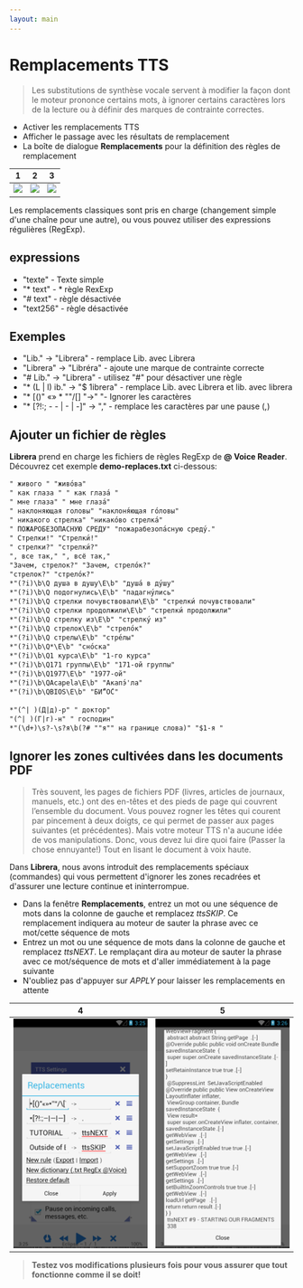```yaml
---
layout: main
---
```


# Remplacements TTS

> Les substitutions de synthèse vocale servent à modifier la façon dont le moteur prononce certains mots, à ignorer certains caractères lors de la lecture ou à définir des marques de contrainte correctes.

* Activer les remplacements TTS
* Afficher le passage avec les résultats de remplacement
* La boîte de dialogue **Remplacements** pour la définition des règles de remplacement

|1|2|3|
|-|-|-|
|![](1.png)|![](2.png)|![](3.png)|

Les remplacements classiques sont pris en charge (changement simple d'une chaîne pour une autre), ou vous pouvez utiliser des expressions régulières (RegExp).

## expressions

* &quot;texte&quot; - Texte simple
* &quot;* text&quot; - * règle RexExp
* &quot;# text&quot; - règle désactivée
* &quot;text256&quot; - règle désactivée

## Exemples

* &quot;Lib.&quot; -&gt; &quot;Librera&quot; - remplace Lib. avec Librera
* &quot;Librera&quot; -&gt; &quot;Libréra&quot; - ajoute une marque de contrainte correcte
* &quot;# Lib.&quot; -&gt; &quot;Librera&quot; - utilisez &quot;#&quot; pour désactiver une règle
* &quot;* (L | l) ib.&quot; -&gt; &quot;$ 1ibrera&quot; - remplace Lib. avec Librera et lib. avec librera
* &quot;* [()&quot; «» * &quot;&quot;/[] &quot;-&gt;&quot; &quot;- Ignorer les caractères
* &quot;* [?!:; - - | - | -]&quot; -&gt; &quot;,&quot; - remplace les caractères par une pause (,)

## Ajouter un fichier de règles

**Librera** prend en charge les fichiers de règles RegExp de **@ Voice Reader**.
Découvrez cet exemple **demo-replaces.txt** ci-dessous:

```
" живого " "живо́ва"
" как глаза " " как глаза́ "
" мне глаза" " мне глаза́"
" наклоняющая головы" "наклоня́ющая го́ловы"
" никакого стрелка" "никако́во стрелка́"
" ПОЖАРОБЕЗОПАСНУЮ СРЕДУ" "пожарабезопа́сную среду́."
" Стрелки!" "Стрелки́!"
" стрелки?" "стрелки́?"
", все так," ", всё так,"
"Зачем, стрелок?" "Зачем, стрело́к?"
"стрелок?" "стрело́к?"
*"(?i)\b\Q душа в душу\E\b" "душа́ в ду́шу"
*"(?i)\b\Q подогнулись\E\b" "падагну́лись"
*"(?i)\b\Q стрелки почувствовали\E\b" "стрелки́ почувствовали"
*"(?i)\b\Q стрелки продолжили\E\b" "стрелки́ продолжили"
*"(?i)\b\Q стрелку из\E\b" "стрелку́ из"
*"(?i)\b\Q стрелок\E\b" "стрело́к"
*"(?i)\b\Q стрелы\E\b" "стре́лы"
*"(?i)\b\Q*\E\b" "сно́ска"
*"(?i)\b\Q1 курса\E\b" "1-го курса"
*"(?i)\b\Q171 группы\E\b" "171-ой группы"
*"(?i)\b\Q1977\E\b" "1977-ой"
*"(?i)\b\QAcapela\E\b" "Акапэ́'ла"
*"(?i)\b\QBIOS\E\b" "БИ́“О́С"

*"(^| )(Д|д)-р" " доктор"
"(^| )(Г|г)-н" " господин"
*"(\d+)\s?-\s?я\b(?# ""я"" на границе слова)" "$1-я "
```
## Ignorer les zones cultivées dans les documents PDF
> Très souvent, les pages de fichiers PDF (livres, articles de journaux, manuels, etc.) ont des en-têtes et des pieds de page qui couvrent l’ensemble du document. Vous pouvez rogner les têtes qui courent par pincement à deux doigts, ce qui permet de passer aux pages suivantes (et précédentes). Mais votre moteur TTS n'a aucune idée de vos manipulations. Donc, vous devez lui dire quoi faire (Passer la chose ennuyante!) Tout en lisant le document à voix haute.

Dans **Librera**, nous avons introduit des remplacements spéciaux (commandes) qui vous permettent d'ignorer les zones recadrées et d'assurer une lecture continue et ininterrompue.
* Dans la fenêtre **Remplacements**, entrez un mot ou une séquence de mots dans la colonne de gauche et remplacez _ttsSKIP_. Ce remplacement indiquera au moteur de sauter la phrase avec ce mot/cette séquence de mots
* Entrez un mot ou une séquence de mots dans la colonne de gauche et remplacez _ttsNEXT_. Le remplaçant dira au moteur de sauter la phrase avec ce mot/séquence de mots et d'aller immédiatement à la page suivante
* N'oubliez pas d'appuyer sur _APPLY_ pour laisser les remplacements en attente

|4|5|
|-|-|
|![](4.png)|![](5.png)|

> **Testez vos modifications plusieurs fois pour vous assurer que tout fonctionne comme il se doit!**
